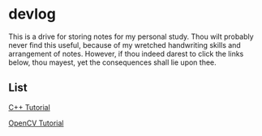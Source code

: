 # devlog

This is a drive for storing notes for my personal study. Thou wilt probably never find this useful, because of my wretched handwriting skills and arrangement of notes. However, if thou indeed darest to click the links below, thou mayest, yet the consequences shall lie upon thee.

## List

[C++ Tutorial](./cpp_tutorial/note.md)

[OpenCV Tutorial](./opencv_tutorial/note.md)
